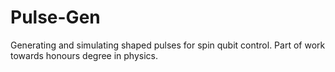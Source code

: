 # Pulse-Gen
Generating and simulating shaped pulses for spin qubit control. Part of work towards honours degree in physics.
